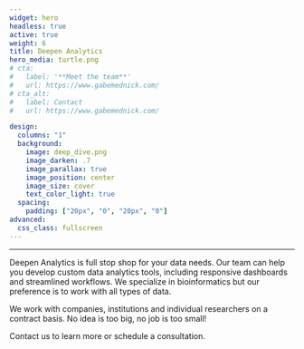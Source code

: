 ```yaml
---
widget: hero
headless: true
active: true
weight: 6
title: Deepen Analytics
hero_media: turtle.png
# cta:
#   label: '**Meet the team**'
#   url: https://www.gabemednick.com/
# cta_alt:
#   label: Contact
#   url: https://www.gabemednick.com/

design:
  columns: "1"
  background:
    image: deep_dive.png
    image_darken: .7
    image_parallax: true
    image_position: center
    image_size: cover
    text_color_light: true
  spacing:
    padding: ["20px", "0", "20px", "0"]
advanced:
  css_class: fullscreen
---
```


****

Deepen Analytics is full stop shop for your data needs. Our team can help you develop custom data analytics tools, including responsive dashboards and streamlined workflows. We specialize in bioinformatics but our preference is to work with all types of data. 

We work with companies, institutions and individual researchers on a contract basis. No idea is too big, no job is too small! 

Contact us to learn more or schedule a consultation. 





